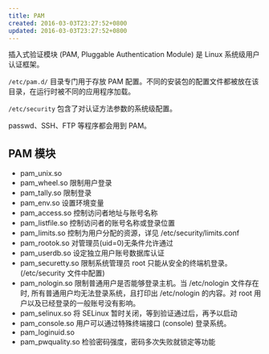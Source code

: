 ```yaml
---
title: PAM
created: 2016-03-03T23:27:52+0800
updated: 2016-03-03T23:27:52+0800
---
```



插入式验证模块 (PAM, Pluggable Authentication Module) 是 Linux 系统级用户认证框架。

`/etc/pam.d/` 目录专门用于存放 PAM 配置。不同的安装包的配置文件都被放在该目录，在运行时被不同的应用程序加载。

`/etc/security` 包含了对认证方法参数的系统级配置。

passwd、SSH、FTP 等程序都会用到 PAM。

## PAM 模块

- pam_unix.so
- pam_wheel.so      限制用户登录
- pam_tally.so      限制登录
- pam_env.so        设置环境变量
- pam_access.so     控制访问者地址与账号名称
- pam_listfile.so   控制访问者的账号名称或登录位置
- pam_limits.so     控制为用户分配的资源，详见 /etc/security/limits.conf
- pam_rootok.so     对管理员(uid=0)无条件允许通过
- pam_userdb.so     设定独立用户账号数据库认证
- pam_securetty.so  限制系统管理员 root 只能从安全的终端机登录。(/etc/security 文件中配置)
- pam_nologin.so    限制普通用户是否能够登录主机。当 /etc/nologin 文件存在时, 所有普通用户均无法登录系统，且打印出 /etc/nologin 的内容。对 root 用户以及已经登录的一般账号没有影响。
- pam_selinux.so    将 SELinux 暂时关闭，等到验证通过后，再予以启动
- pam_console.so    用户可以通过特殊终端接口 (console) 登录系统。
- pam_loginuid.so
- pam_pwquality.so  检验密码强度，密码多次失败就锁定等功能
